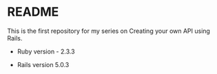 # README

This is the first repository for my series on Creating your own API using Rails.

* Ruby version - 2.3.3

* Rails version 5.0.3
